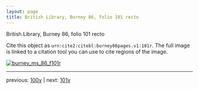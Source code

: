 ```yaml
---
layout: page
title: British Library, Burney 86, folio 101 recto
---
```


British Library, Burney 86, folio 101 recto

Cite this object as `urn:cite2:citebl:burney86pages.v1:101r`.  The full image is linked to a citation tool you can use to cite regions of the image.

[![burney_ms_86_f101r](http://www.homermultitext.org/iipsrv?IIIF=/project/homer/pyramidal/deepzoom/citebl/burney86imgs/v1/burney_ms_86_f101r.tif/full/800,/0/default.jpg)](http://www.homermultitext.org/ict2/?urn=urn:cite2:citebl:burney86imgs.v1:burney_ms_86_f101r) 

---

previous:  [100v](../100v/) | next: [101v](../101v/)